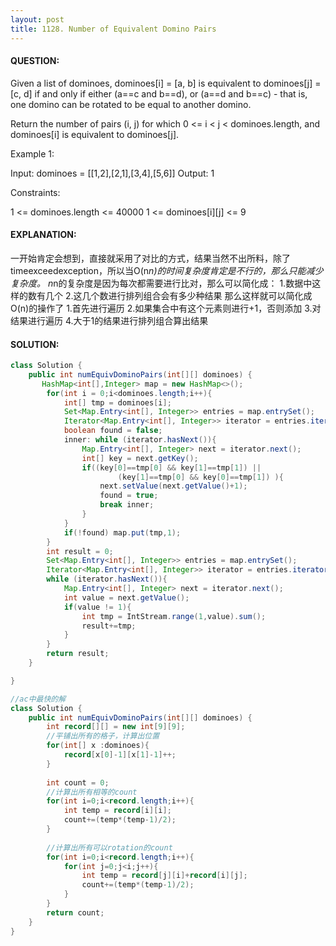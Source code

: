 ```yaml
---
layout: post
title: 1128. Number of Equivalent Domino Pairs
---
```

#### QUESTION:

Given a list of dominoes, dominoes[i] = [a, b] is equivalent to dominoes[j] = [c, d] if and only if either (a==c and b==d), or (a==d and b==c) - that is, one domino can be rotated to be equal to another domino.

Return the number of pairs (i, j) for which 0 <= i < j < dominoes.length, and dominoes[i] is equivalent to dominoes[j].

 

Example 1:

Input: dominoes = [[1,2],[2,1],[3,4],[5,6]]
Output: 1
 

Constraints:

1 <= dominoes.length <= 40000
1 <= dominoes[i][j] <= 9

#### EXPLANATION:

一开始肯定会想到，直接就采用了对比的方式，结果当然不出所料，除了timeexceedexception，所以当O(n*n)的时间复杂度肯定是不行的，那么只能减少复杂度。
n*n的复杂度是因为每次都需要进行比对，那么可以简化成：
1.数据中这样的数有几个
2.这几个数进行排列组合会有多少种结果
那么这样就可以简化成O(n)的操作了
1.首先进行遍历
2.如果集合中有这个元素则进行+1，否则添加
3.对结果进行遍历
4.大于1的结果进行排列组合算出结果

#### SOLUTION:
```java
class Solution {
    public int numEquivDominoPairs(int[][] dominoes) {
       HashMap<int[],Integer> map = new HashMap<>();
        for(int i = 0;i<dominoes.length;i++){
            int[] tmp = dominoes[i];
            Set<Map.Entry<int[], Integer>> entries = map.entrySet();
            Iterator<Map.Entry<int[], Integer>> iterator = entries.iterator();
            boolean found = false;
            inner: while (iterator.hasNext()){
                Map.Entry<int[], Integer> next = iterator.next();
                int[] key = next.getKey();
                if((key[0]==tmp[0] && key[1]==tmp[1]) ||
                        (key[1]==tmp[0] && key[0]==tmp[1]) ){
                    next.setValue(next.getValue()+1);
                    found = true;
                    break inner;
                }
            }
            if(!found) map.put(tmp,1);
        }
        int result = 0;
        Set<Map.Entry<int[], Integer>> entries = map.entrySet();
        Iterator<Map.Entry<int[], Integer>> iterator = entries.iterator();
        while (iterator.hasNext()){
            Map.Entry<int[], Integer> next = iterator.next();
            int value = next.getValue();
            if(value != 1){
                int tmp = IntStream.range(1,value).sum();
                result+=tmp;
            }
        }
        return result;
    }

}

//ac中最快的解
class Solution {
    public int numEquivDominoPairs(int[][] dominoes) {
        int record[][] = new int[9][9];
        //平铺出所有的格子，计算出位置
        for(int[] x :dominoes){
            record[x[0]-1][x[1]-1]++;
        }
        
        int count = 0;
        //计算出所有相等的count
        for(int i=0;i<record.length;i++){
            int temp = record[i][i];
            count+=(temp*(temp-1)/2);
        }
        
        //计算出所有可以rotation的count
        for(int i=0;i<record.length;i++){
            for(int j=0;j<i;j++){
                int temp = record[j][i]+record[i][j];
                count+=(temp*(temp-1)/2);
            }
        }
        return count;
    }
}
```